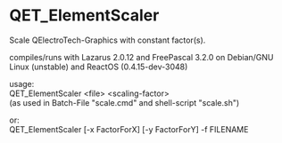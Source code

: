 # QET_ElementScaler

Scale QElectroTech-Graphics with constant factor(s).

compiles/runs with Lazarus 2.0.12 and FreePascal 3.2.0 on Debian/GNU Linux (unstable) and ReactOS (0.4.15-dev-3048)

usage:<br>
QET_ElementScaler  &lt;file&gt;  &lt;scaling-factor&gt; <br>
(as used in Batch-File &quot;scale.cmd&quot; and shell-script &quot;scale.sh&quot;)

or:<br>
QET_ElementScaler [-x FactorForX] [-y FactorForY] -f FILENAME
